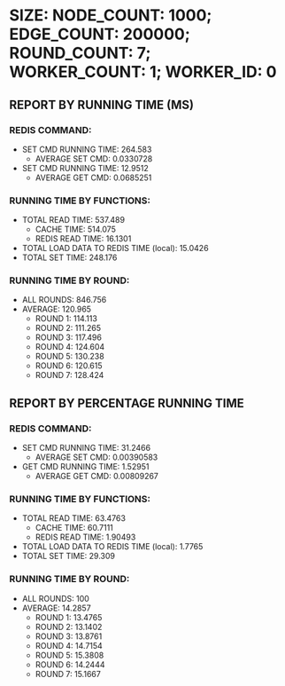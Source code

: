 
# SIZE: NODE_COUNT: 1000; EDGE_COUNT: 200000; ROUND_COUNT: 7; WORKER_COUNT: 1; WORKER_ID: 0

## REPORT BY RUNNING TIME (MS)

 ### REDIS COMMAND:

  + SET CMD RUNNING TIME: 264.583
    + AVERAGE SET CMD: 0.0330728
  + SET CMD RUNNING TIME: 12.9512
    + AVERAGE GET CMD: 0.0685251

 ### RUNNING TIME BY FUNCTIONS:

  + TOTAL READ TIME: 537.489
    + CACHE TIME: 514.075
    + REDIS READ TIME: 16.1301
  + TOTAL LOAD DATA TO REDIS TIME (local): 15.0426
  + TOTAL SET TIME: 248.176

 ### RUNNING TIME BY ROUND:

  + ALL ROUNDS: 846.756
  + AVERAGE: 120.965
     + ROUND 1: 114.113
     + ROUND 2: 111.265
     + ROUND 3: 117.496
     + ROUND 4: 124.604
     + ROUND 5: 130.238
     + ROUND 6: 120.615
     + ROUND 7: 128.424

## REPORT BY PERCENTAGE RUNNING TIME

 ### REDIS COMMAND:

  + SET CMD RUNNING TIME: 31.2466
    + AVERAGE SET CMD: 0.00390583
  + GET CMD RUNNING TIME: 1.52951
    + AVERAGE GET CMD: 0.00809267

 ### RUNNING TIME BY FUNCTIONS:

  + TOTAL READ TIME: 63.4763
    + CACHE TIME: 60.7111
    + REDIS READ TIME: 1.90493
  + TOTAL LOAD DATA TO REDIS TIME (local): 1.7765
  + TOTAL SET TIME: 29.309

 ### RUNNING TIME BY ROUND:

  + ALL ROUNDS: 100
  + AVERAGE: 14.2857
     + ROUND 1: 13.4765
     + ROUND 2: 13.1402
     + ROUND 3: 13.8761
     + ROUND 4: 14.7154
     + ROUND 5: 15.3808
     + ROUND 6: 14.2444
     + ROUND 7: 15.1667

